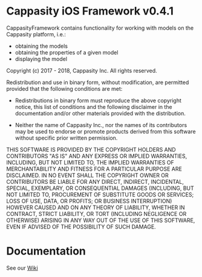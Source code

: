 # Cappasity iOS Framework v0.4.1

CappasityFramework contains functionality for working with models on the Cappasity platform, i.e.:
* obtaining the models
* obtaining the properties of a given model
* displaying the model

Copyright (c) 2017 - 2018, Cappasity Inc. All rights reserved.

Redistribution and use in binary form, without modification, are permitted provided that the 
following conditions are met:

* Redistributions in binary form must reproduce the above copyright notice, 
this list of conditions and the following disclaimer in the documentation 
and/or other materials provided with the distribution.
 
* Neither the name of Cappasity Inc., nor the names of its contributors may be 
used to endorse or promote products derived from this software without specific 
prior written permission.
 
THIS SOFTWARE IS PROVIDED BY THE COPYRIGHT HOLDERS AND CONTRIBUTORS "AS IS" 
AND ANY EXPRESS OR IMPLIED WARRANTIES, INCLUDING, BUT NOT LIMITED TO, THE 
IMPLIED WARRANTIES OF MERCHANTABILITY AND FITNESS FOR A PARTICULAR PURPOSE 
ARE DISCLAIMED. IN NO EVENT SHALL THE COPYRIGHT OWNER OR CONTRIBUTORS BE 
LIABLE FOR ANY DIRECT, INDIRECT, INCIDENTAL, SPECIAL, EXEMPLARY, OR 
CONSEQUENTIAL DAMAGES (INCLUDING, BUT NOT LIMITED TO, PROCUREMENT OF 
SUBSTITUTE GOODS OR SERVICES; LOSS OF USE, DATA, OR PROFITS; OR BUSINESS 
INTERRUPTION) HOWEVER CAUSED AND ON ANY THEORY OF LIABILITY, WHETHER IN 
CONTRACT, STRICT LIABILITY, OR TORT (INCLUDING NEGLIGENCE OR OTHERWISE) 
ARISING IN ANY WAY OUT OF THE USE OF THIS SOFTWARE, EVEN IF ADVISED OF THE 
POSSIBILITY OF SUCH DAMAGE.

# Documentation

See our [Wiki](https://github.com/CappasityTech/iOSFramework/wiki)
